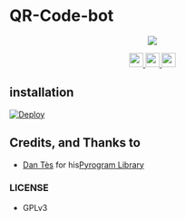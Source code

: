 # QR-Code-bot 

<p align="center">
  <a href="https://www.python.org">
    <img src="http://ForTheBadge.com/images/badges/made-with-python.svg">
  </a>
</p>

<p align="center">
  <a href="https://telegram.me/FayasNoushad">
    <img height="25px" src="https://img.shields.io/badge/Updates_Channel-30302f?style=flat&logo=telegram">
  </a>
  <a href="https://telegram.me/FayasChat">
    <img height="25px" src="https://img.shields.io/badge/Support_Group-30302f?style=flat&logo=telegram">
  </a>
  <a href="https://telegram.me/FNPROJECTS">
    <img height="25px" src="https://img.shields.io/badge/Projects_Channel-30302f?style=flat&logo=telegram">
  </a>
</p>

## installation

[![Deploy](https://www.herokucdn.com/deploy/button.svg)](https://heroku.com/deploy?template=https://github.com/FayasNoushad/QR-Code-Bot)

## Credits, and Thanks to

* [Dan Tès](https://telegram.dog/haskell) for his[Pyrogram Library](https://github.com/pyrogram/pyrogram)

### LICENSE
- GPLv3
